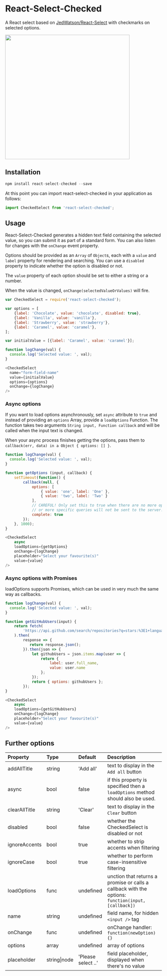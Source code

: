 React-Select-Checked
====================

A React select based on [JedWatson/React-Select](http://jedwatson.github.io/react-select/) with checkmarks on selected options.

<img src="https://user-images.githubusercontent.com/2835281/32287328-bf65fdcc-bf30-11e7-980a-b297e1b8aa57.png" width="400">

## Installation

```javascript
npm install react-select-checked --save
```

At this point you can import react-select-checked in your application as follows:
```javascript
import CheckedSelect from 'react-select-checked';
```

## Usage

React-Select-Checked generates a hidden text field containing the selected value, so you can submit it as part of a standard form. You can also listen for changes with the `onChange` event property.

Options should be provided as an `Array` of `Object`s, each with a `value` and `label` property for rendering and searching. You can use a `disabled` property to indicate whether the option is disabled or not.

The `value` property of each option should be set to either a string or a number.

When the value is changed, `onChange(selectedValueOrValues)` will fire.

```javascript
var CheckedSelect = require('react-select-checked');

var options = [
    {label: 'Chocolate', value: 'chocolate', disabled: true},
    {label: 'Vanilla', value: 'vanilla'},
    {label: 'Strawberry', value: 'strawberry'},
    {label: 'Caramel', value: 'caramel'},
];

var initialValue = [{label: 'Caramel', value: 'caramel'}];

function logChange(val) {
  console.log('Selected value: ', val);
}

<CheckedSelect
  name="form-field-name"
  value={initialValue}
  options={options}
  onChange={logChange}
/>
```

### Async options

If you want to load options asynchronously, set `async` attribute to `true` and  instead of providing an `options` Array, 
provide a `loadOptions` Function.
The function takes two arguments `String input, Function callback` and will be called when the input text is changed.

When your async process finishes getting the options, pass them to `callback(err, data) in a Object { options: [] }`.

```javascript
function logChange(val) {
  console.log('Selected value: ', val);
}

function getOptions (input, callback) {
    setTimeout(function() {
        callback(null, {
            options: [
                { value: 'one', label: 'One' },
                { value: 'two', label: 'Two' }
            ],
            // CAREFUL! Only set this to true when there are no more options,
            // or more specific queries will not be sent to the server.
            complete: true
        });
    }, 1000);
}

<CheckedSelect
    async
    loadOptions={getOptions}
    onChange={logChange}
    placeholder="Select your favourite(s)"
    value={value}
/>
```

### Async options with Promises

loadOptions supports Promises, which can be used in very much the same way as callbacks.

```javascript
function logChange(val) {
  console.log('Selected value: ', val);
}

function getGitHubUsers(input) {
    return fetch(
        'https://api.github.com/search/repositories?q=stars:%3E1+language:javascript&sort=stars&order=desc&type=Repositories'
    ).then(
        response => {
           return response.json();
        }).then(json => {
            let githubUsers = json.items.map(user => {
                return {
                    label: user.full_name,
                    value: user.name
                };
            });
            return { options: githubUsers };
        });
}

<CheckedSelect
    async
    loadOptions={getGitHubUsers}
    onChange={logChange}
    placeholder="Select your favourite(s)"
    value={value}
/>
```
## Further options

| Property | Type | Default | Description |
|:---|:---|:---|:---|
| addAllTitle | string | 'Add all' | text to display in the `Add all` button |
| async | bool | false | if this property is specified then a `loadOptions` method should also be used. |
| clearAllTitle | string | 'Clear' | text to display in the `Clear` button |
| disabled | bool | false | whether the CheckedSelect is disabled or not |
| ignoreAccents | bool | true | whether to strip accents when filtering |
| ignoreCase | bool | true | whether to perform case-insensitive filtering |
| loadOptions | func | undefined | unction that returns a promise or calls a callback with the options: `function(input, [callback])` |
| name | string | undefined | field name, for hidden `<input />` tag |
| onChange | func | undefined | onChange handler: `function(newOption) {}` |
| options | array | undefined | array of options |
| placeholder | string\|node | 'Please select ..' | field placeholder, displayed when there's no value |
